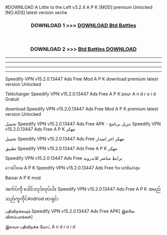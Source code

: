 #DOWNLOAD A Little to the Left v3.2.4 A P K [MOD] premium Unlocked [NO.ADS] latest version xeche 



<div align="center">

<h3>DOWNLOAD 1 >>> <a href="https://getmod1.web.app/?judule=Btd Battles">DOWNLOAD Btd Battles</a></h3><br>

<h3>DOWNLOAD 2 >>> <a href="https://getmod1.web.app/?judule=Btd Battles">Btd Battles DOWNLOAD </a></h3>

</div>


----------------------------------------------------------

----------------------------------------------------------

----------------------------------------------------------

----------------------------------------------------------


Speedify VPN v15.2.0.13447 Ads Free  Mod A P K download premium latest version Unlocked

Télécharger  Speedify VPN v15.2.0.13447 Ads Free  A P K pour A n d r o i d Gratuit

download Speedify VPN v15.2.0.13447 Ads Free  Mod A P K premium latest version Unlocked

تحميل Speedify VPN v15.2.0.13447 Ads Free  APK - تنزيل برنامج Speedify VPN v15.2.0.13447 Ads Free  A P K مهكر

تحميل Speedify VPN v15.2.0.13447 Ads Free  مهكر اخر اصدار

تطبيق Speedify VPN v15.2.0.13447 Ads Free  A P K مهكر

Speedify VPN v15.2.0.13447 Ads Free  برابط مباشر للاندرويد

ดาวน์โหลด A P K Speedify VPN v15.2.0.13447 Ads Free  รับเวอร์ชันล่าสุด

Baixar A P K mod

အက်ပ်ကို ဒေါင်းလုဒ်လုပ်ပါ။ Speedify VPN v15.2.0.13447 Ads Free  A P K အမည်သည်ကူကိုင်Andriod ဗားရှင်း

பதிவிறக்கவும் Speedify VPN v15.2.0.13447 Ads Free  APK[ இல்லை விளம்பரங்கள்] 
 
இலவச பதிவிறக்க மோட் A n d r o i d



